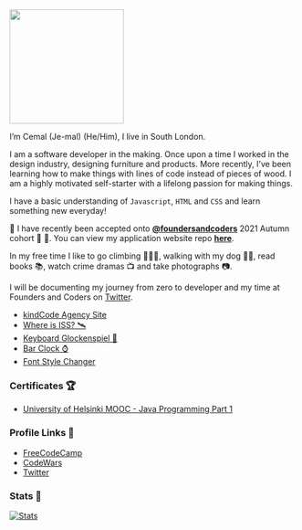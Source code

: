  <img src="https://media.giphy.com/media/1es0suLtBMuZcRBtvl/giphy.gif" width="200"> 

I’m Cemal (Je-mal) (He/Him), I live in South London. 

I am a software developer in the making. Once upon a time I worked in the design industry, designing furniture and products. More recently, I’ve been learning how to make things with lines of code instead of pieces of wood. I am a highly motivated self-starter with a lifelong passion for making things.

I have a basic understanding of `Javascript`, `HTML` and `CSS` and learn something new everyday!

🎉 I have recently been accepted onto [**@foundersandcoders**](https://github.com/foundersandcoders) 2021 Autumn cohort 🍁 🎉. You can view my application website repo [**here**](https://github.com/cemalokten/fac-application-website).

In my free time I like to go climbing 🧗🏼‍♂️, walking with my dog 🐕‍🦺, read books 📚, watch crime dramas 📺 and take photographs 📷.

I will be documenting my journey from zero to developer and my time at Founders and Coders on [Twitter](https://twitter.com/cemalokten).
<!-- 
### Latest Projects 📌
| PROJECT           | REPO / DEPLOYED SITE                                                                                        |
| :---         | :---         |  
| Where is ISS? 🛰️ | [REPO](https://cemalokten.github.io/where-is-iss/) / [DEPLOYED](https://cemalokten.github.io/where-is-iss/) |
| Where is ISS? 🛰️ | [REPO](https://cemalokten.github.io/where-is-iss/) / [DEPLOYED](https://cemalokten.github.io/where-is-iss/) |
|                   |                                                                                                             |
|                   |                                                                                                             |


 -->

* [kindCode Agency Site](https://fac22.github.io/kindcode/)
* [Where is ISS? 🛰️](https://cemalokten.github.io/where-is-iss/)
* [Keyboard Glockenspiel 🎹](https://cemalokten.github.io/keyboard-glockenspiel/)
* [Bar Clock ⌚](https://cemalokten.github.io/bar-clock/)
* [Font Style Changer](https://cemalokten.github.io/font-style-changer/)

### Certificates 🏆

* [University of Helsinki MOOC - Java Programming Part 1](https://certificates.mooc.fi/validate/xgg8x6qj2e)

### Profile Links 🔗

* [FreeCodeCamp](https://www.freecodecamp.org/cemalokten)
* [CodeWars](https://www.codewars.com/users/cemalokten)
* [Twitter](https://twitter.com/cemalokten)

### Stats 🧪
[![Stats](https://github-readme-stats.vercel.app/api?username=cemalokten&show_icons=false&hide_border=true&hide_title=true&theme=graywhite)](https://github.com/anuraghazra/github-readme-stats)
